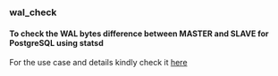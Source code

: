 ### wal_check

#### To check the WAL bytes difference between MASTER and SLAVE for PostgreSQL using statsd

For the use case and details kindly check it [here][gl]

[gl]: https://chojayr.github.io/2015-09-15-write-ahead-logs/





